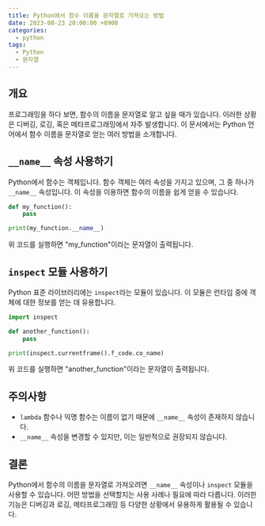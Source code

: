 ```yaml
---
title: Python에서 함수 이름을 문자열로 가져오는 방법
date: 2023-08-23 20:00:00 +0900
categories:
  - python
tags:
  - Python
  - 문자열
---
```


## 개요

프로그래밍을 하다 보면, 함수의 이름을 문자열로 알고 싶을 때가 있습니다. 이러한 상황은 디버깅, 로깅, 혹은 메타프로그래밍에서 자주 발생합니다. 이 문서에서는 Python 언어에서 함수 이름을 문자열로 얻는 여러 방법을 소개합니다.

## `__name__` 속성 사용하기

Python에서 함수는 객체입니다. 함수 객체는 여러 속성을 가지고 있으며, 그 중 하나가 `__name__` 속성입니다. 이 속성을 이용하면 함수의 이름을 쉽게 얻을 수 있습니다.

```python
def my_function():
    pass

print(my_function.__name__)
```

위 코드를 실행하면 "my_function"이라는 문자열이 출력됩니다.

## `inspect` 모듈 사용하기

Python 표준 라이브러리에는 `inspect`라는 모듈이 있습니다. 이 모듈은 런타임 중에 객체에 대한 정보를 얻는 데 유용합니다.

```python
import inspect

def another_function():
    pass

print(inspect.currentframe().f_code.co_name)
```

위 코드를 실행하면 "another_function"이라는 문자열이 출력됩니다.

## 주의사항

- `lambda` 함수나 익명 함수는 이름이 없기 때문에 `__name__` 속성이 존재하지 않습니다.
- `__name__` 속성을 변경할 수 있지만, 이는 일반적으로 권장되지 않습니다.

## 결론

Python에서 함수의 이름을 문자열로 가져오려면 `__name__` 속성이나 `inspect` 모듈을 사용할 수 있습니다. 어떤 방법을 선택할지는 사용 사례나 필요에 따라 다릅니다. 이러한 기능은 디버깅과 로깅, 메타프로그래밍 등 다양한 상황에서 유용하게 활용될 수 있습니다.